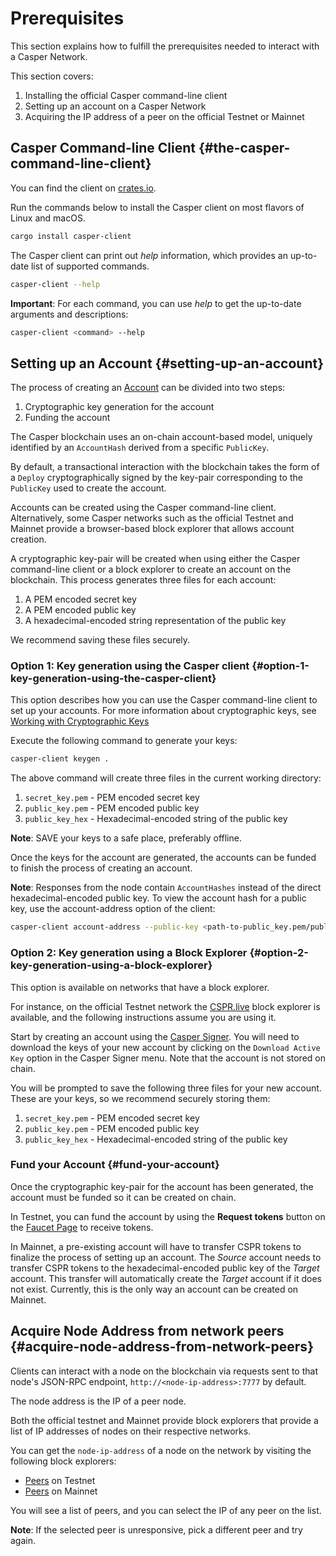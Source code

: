 # Prerequisites

This section explains how to fulfill the prerequisites needed to interact with a Casper Network.

This section covers:

1.  Installing the official Casper command-line client
2.  Setting up an account on a Casper Network
3.  Acquiring the IP address of a peer on the official Testnet or Mainnet

## Casper Command-line Client {#the-casper-command-line-client}

You can find the client on [crates.io](https://crates.io/crates/casper-client).

Run the commands below to install the Casper client on most flavors of Linux and macOS.

```bash
cargo install casper-client
```

The Casper client can print out _help_ information, which provides an up-to-date list of supported commands.

```bash
casper-client --help
```

**Important**: For each command, you can use _help_ to get the up-to-date arguments and descriptions:

```bash
casper-client <command> --help
```

## Setting up an Account {#setting-up-an-account}

The process of creating an [Account](../design/accounts.md) can be divided into two steps:

1.  Cryptographic key generation for the account
2.  Funding the account

The Casper blockchain uses an on-chain account-based model, uniquely identified by an `AccountHash` derived from a specific `PublicKey`.

By default, a transactional interaction with the blockchain takes the form of a `Deploy` cryptographically signed by the key-pair corresponding to the `PublicKey` used to create the account.

Accounts can be created using the Casper command-line client. Alternatively, some Casper networks such as the official Testnet and Mainnet provide a browser-based block explorer that allows account creation.

A cryptographic key-pair will be created when using either the Casper command-line client or a block explorer to create an account on the blockchain. This process generates three files for each account:

1.  A PEM encoded secret key
2.  A PEM encoded public key
3.  A hexadecimal-encoded string representation of the public key

We recommend saving these files securely.

### Option 1: Key generation using the Casper client {#option-1-key-generation-using-the-casper-client}

This option describes how you can use the Casper command-line client to set up your accounts. For more information about cryptographic keys, see [Working with Cryptographic Keys](../dapp-dev-guide/keys.md)

Execute the following command to generate your keys:

```bash
casper-client keygen .
```

The above command will create three files in the current working directory:

1.  `secret_key.pem` - PEM encoded secret key
2.  `public_key.pem` - PEM encoded public key
3.  `public_key_hex` - Hexadecimal-encoded string of the public key

**Note**: SAVE your keys to a safe place, preferably offline.

Once the keys for the account are generated, the accounts can be funded to finish the process of creating an account.

**Note**: Responses from the node contain `AccountHashes` instead of the direct hexadecimal-encoded public key. To view the account hash for a public key, use the account-address option of the client:

```bash
casper-client account-address --public-key <path-to-public_key.pem/public-key-hex>
```

### Option 2: Key generation using a Block Explorer {#option-2-key-generation-using-a-block-explorer}

This option is available on networks that have a block explorer.

For instance, on the official Testnet network the [CSPR.live](https://testnet.cspr.live/) block explorer is available, and the following instructions assume you are using it.

Start by creating an account using the [Casper Signer](../workflow/signer-guide.md). You will need to download the keys of your new account by clicking on the `Download Active Key` option in the Casper Signer menu. Note that the account is not stored on chain.

You will be prompted to save the following three files for your new account. These are your keys, so we recommend securely storing them:

1.  `secret_key.pem` - PEM encoded secret key
2.  `public_key.pem` - PEM encoded public key
3.  `public_key_hex` - Hexadecimal-encoded string of the public key

### Fund your Account {#fund-your-account}

Once the cryptographic key-pair for the account has been generated, the account must be funded so it can be created on chain.

In Testnet, you can fund the account by using the **Request tokens** button on the [Faucet Page](https://testnet.cspr.live/tools/faucet) to receive tokens.

In Mainnet, a pre-existing account will have to transfer CSPR tokens to finalize the process of setting up an account. The _Source_ account needs to transfer CSPR tokens to the hexadecimal-encoded public key of the _Target_ account. This transfer will automatically create the _Target_ account if it does not exist. Currently, this is the only way an account can be created on Mainnet.

## Acquire Node Address from network peers {#acquire-node-address-from-network-peers}

Clients can interact with a node on the blockchain via requests sent to that node's JSON-RPC endpoint, `http://<node-ip-address>:7777` by default.

The node address is the IP of a peer node.

Both the official testnet and Mainnet provide block explorers that provide a list of IP addresses of nodes on their respective networks.

You can get the `node-ip-address` of a node on the network by visiting the following block explorers:

-   [Peers](https://testnet.cspr.live/tools/peers) on Testnet
-   [Peers](https://cspr.live/tools/peers) on Mainnet

You will see a list of peers, and you can select the IP of any peer on the list.

**Note**: If the selected peer is unresponsive, pick a different peer and try again.
